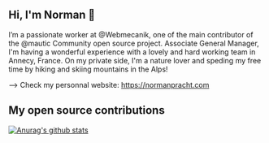 ## Hi, I'm Norman 👋

I’m a passionate worker at @Webmecanik, one of the main contributor of the @mautic Community open source project. Associate General Manager, I'm having a wonderful experience with a lovely and hard working team in Annecy, France.
On my private side, I'm a nature lover and speding my free time by hiking and skiing mountains in the Alps!

--> Check my personnal website: https://normanpracht.com

## My open source contributions

[![Anurag's github stats](https://github-readme-stats.vercel.app/api?username=npracht&show_icons=true&theme=dracula&hide_title=true&count_private=true)](https://github.com/anuraghazra/github-readme-stats)
